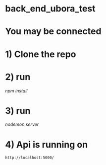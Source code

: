 # back_end_ubora_test
# You may be connected

# 1) Clone the repo
# 2) run
  *npm install*
# 3) run 
   *nodemon server*
   
 # 4) Api is running on 
    http://localhost:5000/
